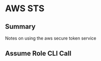 # AWS STS

## Summary

Notes on using the aws secure token service

## Assume Role CLI Call

```console
```
